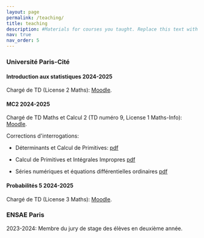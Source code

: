 ```yaml
---
layout: page
permalink: /teaching/
title: teaching
description: #Materials for courses you taught. Replace this text with your description.
nav: true
nav_order: 5
---
```


### Université Paris-Cité

#### Introduction aux statistiques 2024-2025 

Chargé de TD  (License 2 Maths): [Moodle](https://moodle.u-paris.fr/course/view.php?id=2377).

#### MC2 2024-2025

Chargé de TD Maths et Calcul 2  (TD numéro 9, License 1 Maths-Info): [Moodle](https://moodle.u-paris.fr/course/view.php?id=2354).

Corrections d'interrogations:

- Déterminants et Calcul de Primitives: [pdf](https://mariacherifa.github.io/assets/pdf/Interro2_MC2.pdf)

- Calcul de Primitives et Intégrales Impropres [pdf](https://mariacherifa.github.io/assets/pdf/Interro3_MC2.pdf)

- Séries numériques et équations différentielles ordinaires [pdf](https://mariacherifa.github.io/assets/pdf/Interro4_MC2.pdf)


#### Probabilités 5 2024-2025 

Chargé de TD  (License 3 Maths): [Moodle](https://moodle.u-paris.fr/course/view.php?id=2404).

### ENSAE Paris

2023-2024: Membre du jury de stage des élèves en deuxième année.
